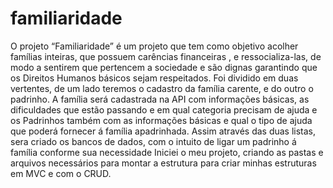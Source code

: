 # familiaridade
O projeto “Familiaridade” é um projeto  que tem como objetivo acolher famílias inteiras, que possuem carências financeiras , e ressocializa-las, de modo a sentirem que pertencem a sociedade e são dignas garantindo que os Direitos Humanos básicos sejam respeitados. Foi dividido em duas vertentes, de um lado  teremos o cadastro da família carente, e do outro o padrinho. A família será cadastrada na API com informações básicas, as dificuldades que estão passando e em qual categoria precisam de ajuda  e os Padrinhos também com as informações básicas e qual o tipo de ajuda que poderá fornecer á família apadrinhada. Assim através das duas listas, sera criado os bancos de dados, com o intuito de ligar um padrinho á família conforme sua necessidade Iniciei o meu projeto, criando as pastas e arquivos necessários para montar a estrutura para criar minhas estruturas em MVC e com o CRUD.
